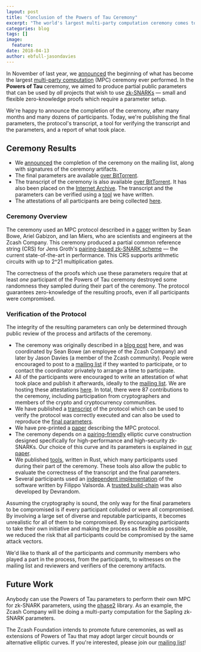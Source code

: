 ```yaml
---
layout: post
title: "Conclusion of the Powers of Tau Ceremony"
excerpt: "The world's largest multi-party computation ceremony comes to a successful end."
categories: blog
tags: []
image:
  feature: 
date: 2018-04-13
author: ebfull-jasondavies
---
```


In November of last year, we [announced](https://z.cash.foundation//blog/powers-of-tau/) the beginning of what has become the largest [multi-party computation](https://en.wikipedia.org/wiki/Secure_multi-party_computation) (MPC) ceremony ever performed. In the **Powers of Tau** ceremony, we aimed to produce partial public parameters that can be used by *all* projects that wish to use [zk-SNARKs](https://z.cash/technology/zksnarks.html) — small and flexible zero-knowledge proofs which require a parameter setup.

We're happy to announce the completion of the ceremony, after many months and many dozens of participants. Today, we're publishing the final parameters, the protocol's transcript, a tool for verifying the transcript and the parameters, and a report of what took place.

## Ceremony Results

* We [announced](https://lists.z.cash.foundation/pipermail/zapps-wg/2018/000362.html) the completion of the ceremony on the mailing list, along with signatures of the ceremony artifacts.
* The final parameters are available [over BitTorrent](https://s3-us-west-2.amazonaws.com/powersoftau-transcript/powersoftau.torrent).
* The transcript of the ceremony is also available [over BitTorrent](https://s3-us-west-2.amazonaws.com/powersoftau-transcript/powersoftau-transcript.torrent). It has also been placed on the [Internet Archive](https://archive.org/details/transcript_201804). The transcript and the parameters can be verified using a [tool](https://github.com/ebfull/powersoftau/blob/master/src/bin/verify.rs) we have written.
* The attestations of all participants are being collected [here](https://github.com/ZcashFoundation/powersoftau-attestations).

### Ceremony Overview

The ceremony used an MPC protocol described in a [paper](https://eprint.iacr.org/2017/1050) written by Sean Bowe, Ariel Gabizon, and Ian Miers, who are scientists and engineers at the Zcash Company. This ceremony produced a partial common reference string (CRS) for Jens Groth's [pairing-based zk-SNARK scheme](https://eprint.iacr.org/2016/260) — the current state-of-the-art in performance. This CRS supports arithmetic circuits with up to 2^21 multiplication gates.

The correctness of the proofs which use these parameters require that at least *one* participant of the Powers of Tau ceremony destroyed some randomness they sampled during their part of the ceremony. The protocol guarantees zero-knowledge of the resulting proofs, even if all participants were compromised.

### Verification of the Protocol

The integrity of the resulting parameters can only be determined through public review of the process and artifacts of the ceremony.

* The ceremony was originally described in a [blog post](https://z.cash.foundation//blog/powers-of-tau/) here, and was coordinated by Sean Bowe (an employee of the Zcash Company) and later by Jason Davies (a member of the Zcash community). People were encouraged to post to a [mailing list](https://lists.z.cash.foundation/pipermail/zapps-wg/) if they wanted to participate, or to contact the coordinator privately to arrange a time to participate.
* All of the participants were encouraged to write an attestation of what took place and publish it afterwards, ideally to the [mailing list](https://lists.z.cash.foundation/pipermail/zapps-wg/). We are hosting these attestations [here](https://github.com/ZcashFoundation/powersoftau-attestations). In total, there were 87 contributions to the ceremony, including participation from cryptographers and members of the crypto and cryptocurrency communities.
* We have published a [transcript](https://s3-us-west-2.amazonaws.com/powersoftau-transcript/powersoftau-transcript.torrent) of the protocol which can be used to verify the protocol was correctly executed and can also be used to reproduce the [final parameters](https://s3-us-west-2.amazonaws.com/powersoftau-transcript/powersoftau.torrent).
* We have pre-printed a [paper](https://eprint.iacr.org/2017/1050) describing the MPC protocol.
* The ceremony depends on a [pairing-friendly](https://en.wikipedia.org/wiki/Pairing-based_cryptography) elliptic curve construction designed specifically for high-performance and high-security zk-SNARKs. Our choice of this curve and its parameters is explained in [our paper](https://eprint.iacr.org/2017/1050).
* We published [tools](https://github.com/ebfull/powersoftau), written in Rust, which many participants used during their part of the ceremony. These tools also allow the public to evaluate the correctness of the transcript and the final parameters.
* Several participants used an [independent implementation](https://github.com/FiloSottile/powersoftau) of the software written by Filippo Valsorda. A [trusted build-chain](https://github.com/devrandom/powersoftau/wiki/Trusted-build-instructions-via-mrustc) was also developed by Devrandom.

Assuming the cryptography is sound, the only way for the final parameters to be compromised is if every participant colluded or were all compromised. By involving a large set of diverse and reputable participants, it becomes unrealistic for all of them to be compromised. By encouraging participants to take their own initiative and making the process as flexible as possible, we reduced the risk that all participants could be compromised by the same attack vectors.

We'd like to thank all of the participants and community members who played a part in the process, from the participants, to witnesses on the mailing list and reviewers and verifiers of the ceremony artifacts.

## Future Work

Anybody can use the Powers of Tau parameters to perform their own MPC for zk-SNARK parameters, using the [phase2](https://github.com/ebfull/phase2) library. As an example, the Zcash Company will be doing a multi-party computation for the Sapling zk-SNARK parameters.

The Zcash Foundation intends to promote future ceremonies, as well as extensions of Powers of Tau that may adopt larger circuit bounds or alternative elliptic curves. If you're interested, please join our [mailing list](https://lists.z.cash.foundation/pipermail/zapps-wg/)!
